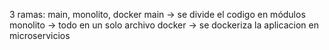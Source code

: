 3 ramas: main, monolito, docker
main -> se divide el codigo en módulos
monolito -> todo en un solo archivo 
docker -> se dockeriza la aplicacion en microservicios 
